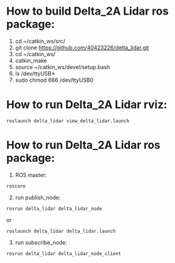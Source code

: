 # How to build Delta_2A Lidar ros package:
1) cd ~/catkin_ws/src/
2) git clone https://github.com/40423226/delta_lidar.git
3) cd ~/catkin_ws/
4) catkin_make
5) source ~/catkin_ws/devel/setup.bash
5) ls /dev/ttyUSB*
3) sudo chmod 666 /dev/ttyUSB0

# How to run Delta_2A Lidar rviz:
```
roslaunch delta_lidar view_delta_lidar.launch
```

# How to run Delta_2A Lidar ros package:
1) ROS master:
```
roscore
```
2) run publish_node:
```
rosrun delta_lidar delta_lidar_node
```
 or
```
roslaunch delta_lidar delta_lidar.launch
```
3) run subscribe_node:
```
rosrun delta_lidar delta_lidar_node_client
```

